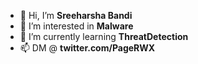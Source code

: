 - 👋 Hi, I’m **Sreeharsha Bandi**
- 👀 I’m interested in **Malware**
- 🌱 I’m currently learning **ThreatDetection**
- 📫 DM @ **twitter.com/PageRWX**

<!---
sreeharshabandi/sreeharshabandi is a ✨ special ✨ repository because its `README.md` (this file) appears on your GitHub profile.
You can click the Preview link to take a look at your changes. - 💞️ I’m looking to collaborate on ...
--->
